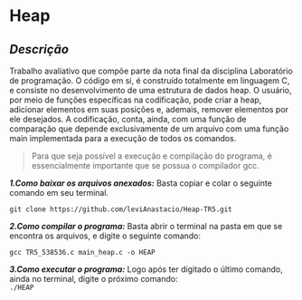 # Heap

## *Descrição*
  Trabalho avaliativo que compõe parte da nota final da disciplina Laboratório de programação.
  O código em si, é construído totalmente em linguagem C, e consiste no desenvolvimento de uma estrutura de dados 
  heap. O usuário, por meio de funções específicas na codificação, pode criar 
  a heap, adicionar elementos em suas posições e, ademais, remover elementos por ele desejados. A
  codificação, conta, ainda, com uma função de comparação que depende exclusivamente de um arquivo
  com uma função main implementada para a execução de todos os comandos.
  
  >Para que seja possível a execução e compilação do programa, é essencialmente importante que se
  possua o compilador gcc.
  
  ***1.Como baixar os arquivos anexados:***
     Basta copiar e colar o seguinte comando em seu terminal.
  ```
  git clone https://github.com/leviAnastacio/Heap-TR5.git
  ```
***2.Como compilar o programa:*** 
  Basta abrir o terminal na pasta em que se encontra os arquivos, e digite o seguinte comando:
  ```
  gcc TR5_538536.c main_heap.c -o HEAP
  ```
  ***3.Como executar o programa:***
    Logo após ter digitado o último comando, ainda no terminal, digite o próximo comando:  
    ```
    ./HEAP   
    ```
